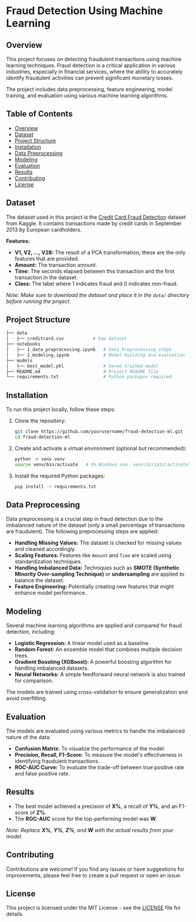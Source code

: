 

# Fraud Detection Using Machine Learning

## Overview

This project focuses on detecting fraudulent transactions using machine learning techniques. Fraud detection is a critical application in various industries, especially in financial services, where the ability to accurately identify fraudulent activities can prevent significant monetary losses.

The project includes data preprocessing, feature engineering, model training, and evaluation using various machine learning algorithms.

## Table of Contents

- [Overview](#overview)
- [Dataset](#dataset)
- [Project Structure](#project-structure)
- [Installation](#installation)
- [Data Preprocessing](#data-preprocessing)
- [Modeling](#modeling)
- [Evaluation](#evaluation)
- [Results](#results)
- [Contributing](#contributing)
- [License](#license)

## Dataset

The dataset used in this project is the [Credit Card Fraud Detection](https://www.kaggle.com/mlg-ulb/creditcardfraud) dataset from Kaggle. It contains transactions made by credit cards in September 2013 by European cardholders.

**Features:**
- **V1, V2, ..., V28:** The result of a PCA transformation; these are the only features that are provided.
- **Amount:** The transaction amount.
- **Time:** The seconds elapsed between this transaction and the first transaction in the dataset.
- **Class:** The label where 1 indicates fraud and 0 indicates non-fraud.

*Note: Make sure to download the dataset and place it in the `data/` directory before running the project.*

## Project Structure

```bash
├── data
│   ├── creditcard.csv           # Raw dataset
├── notebooks
│   ├── 1_data_preprocessing.ipynb   # Data Preprocessing steps
│   ├── 2_modeling.ipynb             # Model building and evaluation
├── models
│   ├── best_model.pkl               # Saved trained model
├── README.md                        # Project README file
└── requirements.txt                 # Python packages required
```

## Installation

To run this project locally, follow these steps:

1. Clone the repository:

   ```bash
   git clone https://github.com/yourusername/fraud-detection-ml.git
   cd fraud-detection-ml
   ```

2. Create and activate a virtual environment (optional but recommended):

   ```bash
   python -m venv venv
   source venv/bin/activate   # On Windows use `venv\Scripts\activate`
   ```

3. Install the required Python packages:

   ```bash
   pip install -r requirements.txt
   ```

## Data Preprocessing

Data preprocessing is a crucial step in fraud detection due to the imbalanced nature of the dataset (only a small percentage of transactions are fraudulent). The following preprocessing steps are applied:

- **Handling Missing Values:** The dataset is checked for missing values and cleaned accordingly.
- **Scaling Features:** Features like `Amount` and `Time` are scaled using standardization techniques.
- **Handling Imbalanced Data:** Techniques such as **SMOTE (Synthetic Minority Over-sampling Technique)** or **undersampling** are applied to balance the dataset.
- **Feature Engineering:** Potentially creating new features that might enhance model performance.

## Modeling

Several machine learning algorithms are applied and compared for fraud detection, including:

- **Logistic Regression:** A linear model used as a baseline.
- **Random Forest:** An ensemble model that combines multiple decision trees.
- **Gradient Boosting (XGBoost):** A powerful boosting algorithm for handling imbalanced datasets.
- **Neural Networks:** A simple feedforward neural network is also trained for comparison.

The models are trained using cross-validation to ensure generalization and avoid overfitting.

## Evaluation

The models are evaluated using various metrics to handle the imbalanced nature of the data:

- **Confusion Matrix:** To visualize the performance of the model.
- **Precision, Recall, F1-Score:** To measure the model's effectiveness in identifying fraudulent transactions.
- **ROC-AUC Curve:** To evaluate the trade-off between true positive rate and false positive rate.

## Results

- The best model achieved a precision of **X%**, a recall of **Y%**, and an F1-score of **Z%**.
- The **ROC-AUC** score for the top-performing model was **W**.

*Note: Replace **X%**, **Y%**, **Z%**, and **W** with the actual results from your model.*

## Contributing

Contributions are welcome! If you find any issues or have suggestions for improvements, please feel free to create a pull request or open an issue.

## License

This project is licensed under the MIT License - see the [LICENSE](LICENSE) file for details.


 
